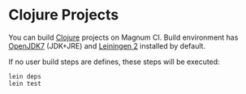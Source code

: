 # Clojure Projects

You can build [Clojure](http://clojure.org/) projects on Magnum CI. Build
environment has [OpenJDK7](http://openjdk.java.net/) (JDK+JRE) and 
[Leiningen 2](http://leiningen.org/) installed by default.

If no user build steps are defines, these steps will be executed:

```
lein deps
lein test
```